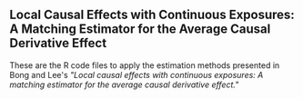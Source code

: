 Local Causal Effects with Continuous Exposures: A Matching Estimator for the Average Causal Derivative Effect
---
These are the R code files to apply the estimation methods presented in Bong and Lee's *"Local causal effects with continuous exposures: A matching estimator for the average causal derivative effect."*
